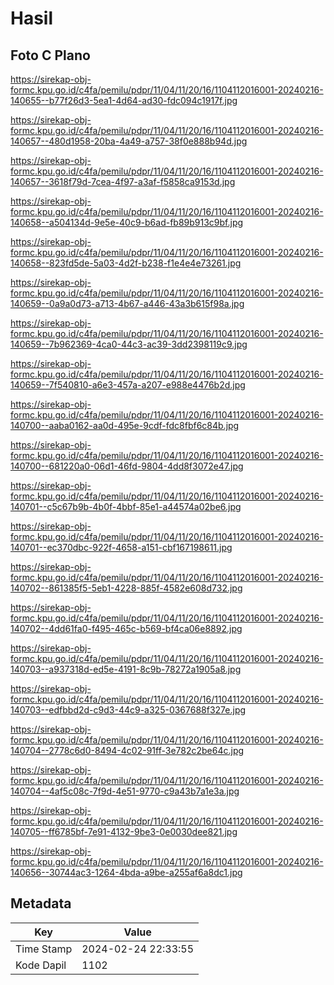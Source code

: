 # Hasil

## Foto C Plano

https://sirekap-obj-formc.kpu.go.id/c4fa/pemilu/pdpr/11/04/11/20/16/1104112016001-20240216-140655--b77f26d3-5ea1-4d64-ad30-fdc094c1917f.jpg

https://sirekap-obj-formc.kpu.go.id/c4fa/pemilu/pdpr/11/04/11/20/16/1104112016001-20240216-140657--480d1958-20ba-4a49-a757-38f0e888b94d.jpg

https://sirekap-obj-formc.kpu.go.id/c4fa/pemilu/pdpr/11/04/11/20/16/1104112016001-20240216-140657--3618f79d-7cea-4f97-a3af-f5858ca9153d.jpg

https://sirekap-obj-formc.kpu.go.id/c4fa/pemilu/pdpr/11/04/11/20/16/1104112016001-20240216-140658--a504134d-9e5e-40c9-b6ad-fb89b913c9bf.jpg

https://sirekap-obj-formc.kpu.go.id/c4fa/pemilu/pdpr/11/04/11/20/16/1104112016001-20240216-140658--823fd5de-5a03-4d2f-b238-f1e4e4e73261.jpg

https://sirekap-obj-formc.kpu.go.id/c4fa/pemilu/pdpr/11/04/11/20/16/1104112016001-20240216-140659--0a9a0d73-a713-4b67-a446-43a3b615f98a.jpg

https://sirekap-obj-formc.kpu.go.id/c4fa/pemilu/pdpr/11/04/11/20/16/1104112016001-20240216-140659--7b962369-4ca0-44c3-ac39-3dd2398119c9.jpg

https://sirekap-obj-formc.kpu.go.id/c4fa/pemilu/pdpr/11/04/11/20/16/1104112016001-20240216-140659--7f540810-a6e3-457a-a207-e988e4476b2d.jpg

https://sirekap-obj-formc.kpu.go.id/c4fa/pemilu/pdpr/11/04/11/20/16/1104112016001-20240216-140700--aaba0162-aa0d-495e-9cdf-fdc8fbf6c84b.jpg

https://sirekap-obj-formc.kpu.go.id/c4fa/pemilu/pdpr/11/04/11/20/16/1104112016001-20240216-140700--681220a0-06d1-46fd-9804-4dd8f3072e47.jpg

https://sirekap-obj-formc.kpu.go.id/c4fa/pemilu/pdpr/11/04/11/20/16/1104112016001-20240216-140701--c5c67b9b-4b0f-4bbf-85e1-a44574a02be6.jpg

https://sirekap-obj-formc.kpu.go.id/c4fa/pemilu/pdpr/11/04/11/20/16/1104112016001-20240216-140701--ec370dbc-922f-4658-a151-cbf167198611.jpg

https://sirekap-obj-formc.kpu.go.id/c4fa/pemilu/pdpr/11/04/11/20/16/1104112016001-20240216-140702--861385f5-5eb1-4228-885f-4582e608d732.jpg

https://sirekap-obj-formc.kpu.go.id/c4fa/pemilu/pdpr/11/04/11/20/16/1104112016001-20240216-140702--4dd61fa0-f495-465c-b569-bf4ca06e8892.jpg

https://sirekap-obj-formc.kpu.go.id/c4fa/pemilu/pdpr/11/04/11/20/16/1104112016001-20240216-140703--a937318d-ed5e-4191-8c9b-78272a1905a8.jpg

https://sirekap-obj-formc.kpu.go.id/c4fa/pemilu/pdpr/11/04/11/20/16/1104112016001-20240216-140703--edfbbd2d-c9d3-44c9-a325-0367688f327e.jpg

https://sirekap-obj-formc.kpu.go.id/c4fa/pemilu/pdpr/11/04/11/20/16/1104112016001-20240216-140704--2778c6d0-8494-4c02-91ff-3e782c2be64c.jpg

https://sirekap-obj-formc.kpu.go.id/c4fa/pemilu/pdpr/11/04/11/20/16/1104112016001-20240216-140704--4af5c08c-7f9d-4e51-9770-c9a43b7a1e3a.jpg

https://sirekap-obj-formc.kpu.go.id/c4fa/pemilu/pdpr/11/04/11/20/16/1104112016001-20240216-140705--ff6785bf-7e91-4132-9be3-0e0030dee821.jpg

https://sirekap-obj-formc.kpu.go.id/c4fa/pemilu/pdpr/11/04/11/20/16/1104112016001-20240216-140656--30744ac3-1264-4bda-a9be-a255af6a8dc1.jpg


## Metadata

| Key        | Value               |
| ---------- | ------------------- |
| Time Stamp | 2024-02-24 22:33:55 |
| Kode Dapil | 1102                |



